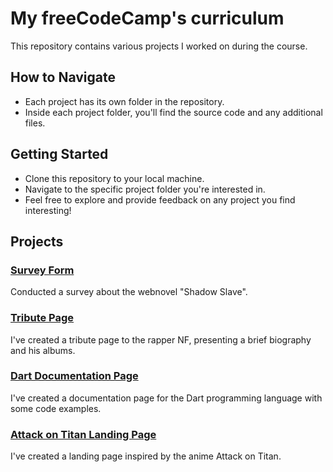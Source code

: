 # My freeCodeCamp's curriculum

This repository contains various projects I worked on during the course.

## How to Navigate

- Each project has its own folder in the repository.
- Inside each project folder, you'll find the source code and any additional files.

## Getting Started

- Clone this repository to your local machine.
- Navigate to the specific project folder you're interested in.
- Feel free to explore and provide feedback on any project you find interesting!

## Projects

### [Survey Form](https://github.com/noahbpaiva/freeCodeCamp/tree/main/survey-form)

Conducted a survey about the webnovel "Shadow Slave".

### [Tribute Page](https://github.com/noahbpaiva/freeCodeCamp/tree/main/survey-form)

I've created a tribute page to the rapper NF, presenting a brief biography and his albums.

### [Dart Documentation Page](https://github.com/noahbpaiva/freeCodeCamp/tree/main/docs-page)

I've created a documentation page for the Dart programming language with some code examples.

### [Attack on Titan Landing Page](https://github.com/noahbpaiva/freeCodeCamp/tree/main/landing-page)

I've created a landing page inspired by the anime Attack on Titan.
